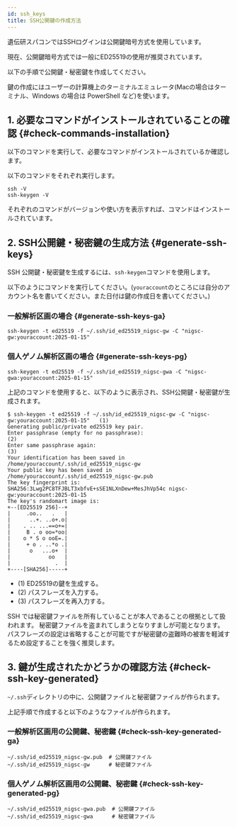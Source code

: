 ```yaml
---
id: ssh_keys
title: SSH公開鍵の作成方法
---
```


遺伝研スパコンではSSHログインは公開鍵暗号方式を使用しています。

現在、公開鍵暗号方式では一般にED25519の使用が推奨されています。


以下の手順で公開鍵・秘密鍵を作成してください。

鍵の作成にはユーザーの計算機上のターミナルエミュレータ(Macの場合はターミナル、Windows の場合は PowerShell など)を使います。


## 1. 必要なコマンドがインストールされていることの確認 {#check-commands-installation}

以下のコマンドを実行して、必要なコマンドがインストールされているか確認します。

以下のコマンドをそれぞれ実行します。

```
ssh -V
ssh-keygen -V
```

それぞれのコマンドがバージョンや使い方を表示すれば、コマンドはインストールされています。

## 2. SSH公開鍵・秘密鍵の生成方法 {#generate-ssh-keys}


SSH 公開鍵・秘密鍵を生成するには、`ssh-keygen`コマンドを使用します。

以下のようにコマンドを実行してください。(`youraccount`のところには自分のアカウント名を書いてください。また日付は鍵の作成日を書いてください。)

### 一般解析区画の場合 {#generate-ssh-keys-ga}

```
ssh-keygen -t ed25519 -f ~/.ssh/id_ed25519_nigsc-gw -C "nigsc-gw:youraccount:2025-01-15"
```

### 個人ゲノム解析区画の場合 {#generate-ssh-keys-pg}

```
ssh-keygen -t ed25519 -f ~/.ssh/id_ed25519_nigsc-gwa -C "nigsc-gwa:youraccount:2025-01-15"
```


上記のコマンドを使用すると、以下のように表示され、SSH公開鍵・秘密鍵が生成されます。

```
$ ssh-keygen -t ed25519 -f ~/.ssh/id_ed25519_nigsc-gw -C "nigsc-gw:youraccount:2025-01-15"   (1)
Generating public/private ed25519 key pair.
Enter passphrase (empty for no passphrase):                                                  (2)
Enter same passphrase again:                                                                 (3)
Your identification has been saved in /home/youraccount/.ssh/id_ed25519_nigsc-gw
Your public key has been saved in /home/youraccount/.ssh/id_ed25519_nigsc-gw.pub    
The key fingerprint is:
SHA256:3Lwg2PC8TFJBLT3xbfvE+sSE1NLXnDew+MesJhVp54c nigsc-gw:youraccount:2025-01-15   
The key's randomart image is:
+--[ED25519 256]--+
|     .oo..   .   |
|      ..+. ..o+.o|
|    . .. ...==o+=|
|     B . o oo=*oo|
|    o * S o ooE=.|
|     + o . ..*o .|
|      o   ...o+  |
|            oo   |
|              .  |
+----[SHA256]-----+
```

- (1) ED25519の鍵を生成する。
- (2) パスフレーズを入力する。
- (3) パスフレーズを再入力する。


SSH では秘密鍵ファイルを所有していることが本人であることの根拠として扱われます。
秘密鍵ファイルを盗まれてしまうとなりすましが可能となります。
パスフレーズの設定は省略することが可能ですが秘密鍵の盗難時の被害を軽減するため設定することを強く推奨します。


## 3. 鍵が生成されたかどうかの確認方法 {#check-ssh-key-generated}


`~/.ssh`ディレクトリの中に、公開鍵ファイルと秘密鍵ファイルが作られます。

上記手順で作成すると以下のようなファイルが作られます。

### 一般解析区画用の公開鍵、秘密鍵 {#check-ssh-key-generated-ga}

```
~/.ssh/id_ed25519_nigsc-gw.pub  # 公開鍵ファイル
~/.ssh/id_ed25519_nigsc-gw      # 秘密鍵ファイル
```

### 個人ゲノム解析区画用の公開鍵、秘密鍵 {#check-ssh-key-generated-pg}

```
~/.ssh/id_ed25519_nigsc-gwa.pub  # 公開鍵ファイル
~/.ssh/id_ed25519_nigsc-gwa      # 秘密鍵ファイル
```


